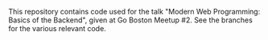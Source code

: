 This repository contains code used for the talk "Modern Web Programming:
Basics of the Backend", given at Go Boston Meetup #2. See the branches
for the various relevant code.
